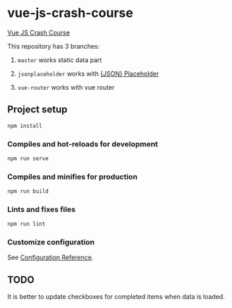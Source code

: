 # vue-js-crash-course

[Vue JS Crash Course](https://www.youtube.com/watch?v=Wy9q22isx3U)

This repository has 3 branches:

1. `master` works static data part

2. `jsonplaceholder` works with [{JSON} Placeholder](https://jsonplaceholder.typicode.com)

3. `vue-router` works with vue router

## Project setup

```bash
npm install
```

### Compiles and hot-reloads for development

```bash
npm run serve
```

### Compiles and minifies for production

```bash
npm run build
```

### Lints and fixes files

```bash
npm run lint
```

### Customize configuration

See [Configuration Reference](https://cli.vuejs.org/config/).

## TODO

It is better to update checkboxes for completed items when data is loaded.
